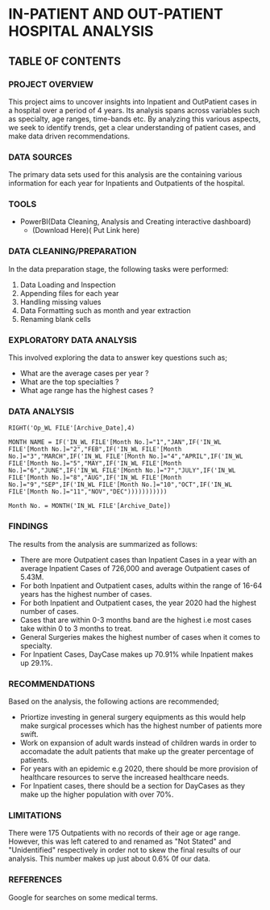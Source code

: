 # IN-PATIENT AND OUT-PATIENT HOSPITAL ANALYSIS

## TABLE OF CONTENTS

### PROJECT OVERVIEW

This project aims to uncover insights into Inpatient and OutPatient cases in a hospital over a period of 4 years. Its analysis spans across variables such as specialty, age ranges, time-bands etc. By analyzing this various aspects, we seek to identify trends, get a clear understanding of patient cases, and make data driven recommendations.

### DATA SOURCES

The primary data sets used for this analysis are the  containing various information for each year for Inpatients and Outpatients of the hospital.

### TOOLS

- PowerBI(Data Cleaning, Analysis and Creating interactive dashboard)
  - (Download Here)( Put Link here)

### DATA CLEANING/PREPARATION

In the data preparation stage, the following tasks were performed:
1. Data Loading and Inspection
2. Appending files for each year
3. Handling missing values
4. Data Formatting such as month and year extraction
5. Renaming blank cells

### EXPLORATORY DATA ANALYSIS

This involved exploring the data to answer key questions such as;

-   What are the average cases per year ?
-   What are the top specialties ?
-   What age range has the highest cases ?

### DATA ANALYSIS

```PowerBI
RIGHT('Op_WL FILE'[Archive_Date],4)
```

```POWERBI
MONTH NAME = IF('IN_WL FILE'[Month No.]="1","JAN",IF('IN_WL FILE'[Month No.]="2","FEB",IF('IN_WL FILE'[Month No.]="3","MARCH",IF('IN_WL FILE'[Month No.]="4","APRIL",IF('IN_WL FILE'[Month No.]="5","MAY",IF('IN_WL FILE'[Month No.]="6","JUNE",IF('IN_WL FILE'[Month No.]="7","JULY",IF('IN_WL FILE'[Month No.]="8","AUG",IF('IN_WL FILE'[Month No.]="9","SEP",IF('IN_WL FILE'[Month No.]="10","OCT",IF('IN_WL FILE'[Month No.]="11","NOV","DEC")))))))))))
```

```POWERBI
Month No. = MONTH('IN_WL FILE'[Archive_Date])
```

### FINDINGS
The results from the analysis are summarized as follows:
- There are more Outpatient cases than Inpatient Cases in a year with an average Inpatient Cases of 726,000 and average Outpatient cases of 5.43M.
- For both Inpatient and Outpatient cases, adults within the range of 16-64 years has the highest number of cases.
- For both Inpatient and Outpatient cases, the year 2020 had the highest number of cases.
- Cases that are within 0-3 months band are the highest i.e most cases take within 0 to 3 months to treat.
- General Surgeries makes the highest number of cases when it comes to specialty.
- For Inpatient Cases, DayCase makes up 70.91% while Inpatient makes up 29.1%.

### RECOMMENDATIONS

Based on the analysis, the following actions are recommended;
- Priortize investing in general surgery equipments as this would help make surgical processes which has the highest number of patients more swift.
- Work on expansion of adult wards instead of children wards in order to accomadate the adult patients that make up the greater percentage of patients.
- For years with an epidemic e.g 2020, there should be more provision of healthcare resources to serve the increased healthcare needs.
- For Inpatient cases, there should be a section for DayCases as they make up the higher population with over 70%.

### LIMITATIONS
There were 175 Outpatients with no records of their age or age range. However, this was left catered to and renamed as "Not Stated" and "Unidentified" respectively in order not to skew the final results of our analysis. This number makes up just about 0.6% 0f our data.

### REFERENCES
Google for searches on some medical terms.
